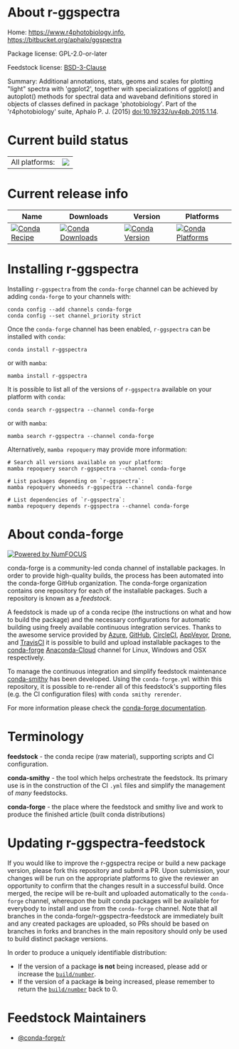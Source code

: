 About r-ggspectra
=================

Home: https://www.r4photobiology.info, https://bitbucket.org/aphalo/ggspectra

Package license: GPL-2.0-or-later

Feedstock license: [BSD-3-Clause](https://github.com/conda-forge/r-ggspectra-feedstock/blob/main/LICENSE.txt)

Summary: Additional annotations, stats, geoms and scales for plotting  "light" spectra with 'ggplot2', together with specializations of ggplot() and autoplot() methods for spectral data and waveband definitions stored in objects of classes defined in package 'photobiology'. Part of the  'r4photobiology' suite, Aphalo P. J. (2015) <doi:10.19232/uv4pb.2015.1.14>.

Current build status
====================


<table><tr><td>All platforms:</td>
    <td>
      <a href="https://dev.azure.com/conda-forge/feedstock-builds/_build/latest?definitionId=3403&branchName=main">
        <img src="https://dev.azure.com/conda-forge/feedstock-builds/_apis/build/status/r-ggspectra-feedstock?branchName=main">
      </a>
    </td>
  </tr>
</table>

Current release info
====================

| Name | Downloads | Version | Platforms |
| --- | --- | --- | --- |
| [![Conda Recipe](https://img.shields.io/badge/recipe-r--ggspectra-green.svg)](https://anaconda.org/conda-forge/r-ggspectra) | [![Conda Downloads](https://img.shields.io/conda/dn/conda-forge/r-ggspectra.svg)](https://anaconda.org/conda-forge/r-ggspectra) | [![Conda Version](https://img.shields.io/conda/vn/conda-forge/r-ggspectra.svg)](https://anaconda.org/conda-forge/r-ggspectra) | [![Conda Platforms](https://img.shields.io/conda/pn/conda-forge/r-ggspectra.svg)](https://anaconda.org/conda-forge/r-ggspectra) |

Installing r-ggspectra
======================

Installing `r-ggspectra` from the `conda-forge` channel can be achieved by adding `conda-forge` to your channels with:

```
conda config --add channels conda-forge
conda config --set channel_priority strict
```

Once the `conda-forge` channel has been enabled, `r-ggspectra` can be installed with `conda`:

```
conda install r-ggspectra
```

or with `mamba`:

```
mamba install r-ggspectra
```

It is possible to list all of the versions of `r-ggspectra` available on your platform with `conda`:

```
conda search r-ggspectra --channel conda-forge
```

or with `mamba`:

```
mamba search r-ggspectra --channel conda-forge
```

Alternatively, `mamba repoquery` may provide more information:

```
# Search all versions available on your platform:
mamba repoquery search r-ggspectra --channel conda-forge

# List packages depending on `r-ggspectra`:
mamba repoquery whoneeds r-ggspectra --channel conda-forge

# List dependencies of `r-ggspectra`:
mamba repoquery depends r-ggspectra --channel conda-forge
```


About conda-forge
=================

[![Powered by
NumFOCUS](https://img.shields.io/badge/powered%20by-NumFOCUS-orange.svg?style=flat&colorA=E1523D&colorB=007D8A)](https://numfocus.org)

conda-forge is a community-led conda channel of installable packages.
In order to provide high-quality builds, the process has been automated into the
conda-forge GitHub organization. The conda-forge organization contains one repository
for each of the installable packages. Such a repository is known as a *feedstock*.

A feedstock is made up of a conda recipe (the instructions on what and how to build
the package) and the necessary configurations for automatic building using freely
available continuous integration services. Thanks to the awesome service provided by
[Azure](https://azure.microsoft.com/en-us/services/devops/), [GitHub](https://github.com/),
[CircleCI](https://circleci.com/), [AppVeyor](https://www.appveyor.com/),
[Drone](https://cloud.drone.io/welcome), and [TravisCI](https://travis-ci.com/)
it is possible to build and upload installable packages to the
[conda-forge](https://anaconda.org/conda-forge) [Anaconda-Cloud](https://anaconda.org/)
channel for Linux, Windows and OSX respectively.

To manage the continuous integration and simplify feedstock maintenance
[conda-smithy](https://github.com/conda-forge/conda-smithy) has been developed.
Using the ``conda-forge.yml`` within this repository, it is possible to re-render all of
this feedstock's supporting files (e.g. the CI configuration files) with ``conda smithy rerender``.

For more information please check the [conda-forge documentation](https://conda-forge.org/docs/).

Terminology
===========

**feedstock** - the conda recipe (raw material), supporting scripts and CI configuration.

**conda-smithy** - the tool which helps orchestrate the feedstock.
                   Its primary use is in the construction of the CI ``.yml`` files
                   and simplify the management of *many* feedstocks.

**conda-forge** - the place where the feedstock and smithy live and work to
                  produce the finished article (built conda distributions)


Updating r-ggspectra-feedstock
==============================

If you would like to improve the r-ggspectra recipe or build a new
package version, please fork this repository and submit a PR. Upon submission,
your changes will be run on the appropriate platforms to give the reviewer an
opportunity to confirm that the changes result in a successful build. Once
merged, the recipe will be re-built and uploaded automatically to the
`conda-forge` channel, whereupon the built conda packages will be available for
everybody to install and use from the `conda-forge` channel.
Note that all branches in the conda-forge/r-ggspectra-feedstock are
immediately built and any created packages are uploaded, so PRs should be based
on branches in forks and branches in the main repository should only be used to
build distinct package versions.

In order to produce a uniquely identifiable distribution:
 * If the version of a package **is not** being increased, please add or increase
   the [``build/number``](https://docs.conda.io/projects/conda-build/en/latest/resources/define-metadata.html#build-number-and-string).
 * If the version of a package **is** being increased, please remember to return
   the [``build/number``](https://docs.conda.io/projects/conda-build/en/latest/resources/define-metadata.html#build-number-and-string)
   back to 0.

Feedstock Maintainers
=====================

* [@conda-forge/r](https://github.com/conda-forge/r/)

